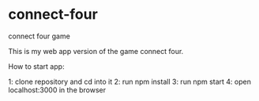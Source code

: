 # connect-four
connect four game

This is my web app version of the game connect four.

How to start app:

1: clone repository and cd into it
2: run npm install
3: run npm start
4: open localhost:3000 in the browser